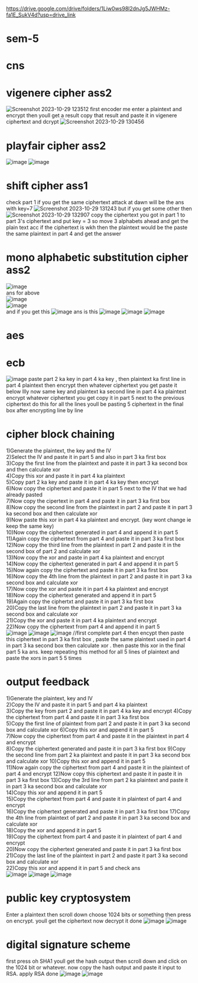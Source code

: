 
https://drive.google.com/drive/folders/1Liw0ws98l2dnJg5JWHMz-fa1E_SukV4d?usp=drive_link
# sem-5
# cns 
# vigenere cipher ass2
![Screenshot 2023-10-29 123512](https://github.com/shiprasuvarna/sem-5/assets/102012006/409179ab-ad2c-460b-9327-09bb465c6a1d)
first encoder me enter a plaintext and encrypt then youll get a result 
copy that result and paste it in vigenere ciphertext and dcrypt 
![Screenshot 2023-10-29 130456](https://github.com/shiprasuvarna/sem-5/assets/102012006/05d79c7b-ffd3-4cf3-be81-5aa72fdf6e80)

# playfair cipher ass2
![image](https://github.com/shiprasuvarna/sem-5/assets/102012006/47597fb3-295a-4703-9482-102eb06739ac)
![image](https://github.com/shiprasuvarna/sem-5/assets/102012006/d8fe8a95-e725-43e9-aacf-61dfd450843d)


# shift cipher ass1
check part 1 if you get the same ciphertext attack at dawn will be the ans with key=7
![Screenshot 2023-10-29 131243](https://github.com/shiprasuvarna/sem-5/assets/102012006/a6822ee2-a7d7-4089-bf26-6fff463a0067)
but if you get some other then 
![Screenshot 2023-10-29 132907](https://github.com/shiprasuvarna/sem-5/assets/102012006/5749c6cb-e39f-4cce-8e94-c19a06433128)
copy the ciphertext you got in part 1 to part 3's ciphertext and put key = 3 so move 3 alphabets ahead
and get the plain text acc if the ciphertext is wkh then the plaintext would be the 
paste the same plaintext in part 4 and get the answer


# mono alphabetic substitution cipher ass2
![image](https://github.com/shiprasuvarna/sem-5/assets/102012006/b425f511-57a2-40a0-8db5-092670c19be2)  
ans for above  
![image](https://github.com/shiprasuvarna/sem-5/assets/102012006/890f7de7-d025-490c-94b5-1dd48e278bf9)  
![image](https://github.com/shiprasuvarna/sem-5/assets/102012006/8b0ac59b-9b4a-4d67-b25f-24475e521ae2)  
and if you get this
![image](https://github.com/shiprasuvarna/sem-5/assets/102012006/ae57abdc-b12e-43d1-8501-b27cea17a746)
ans is this 
![image](https://github.com/shiprasuvarna/sem-5/assets/102012006/7c448bbc-8019-4432-94e7-267994a8a1b8)
![image](https://github.com/shiprasuvarna/sem-5/assets/102012006/e05ef3cb-c4e2-4e92-a586-0e55cec26fb1)
![image](https://github.com/shiprasuvarna/sem-5/assets/102012006/5b4f32f2-6505-44f3-b5af-251306284792)


# aes 
# ecb
![image](https://github.com/shiprasuvarna/sem-5/assets/102012006/03118138-81a6-443b-90ab-772c2989778f)
paste part 2 ka key in part 4 ka key , then plaintext ka first line in part 4 plaintext then encrypt then whatever ciphertext you get paste it below
llly now same key and plaintext ka second line in part 4 ka plaintext encrypt whatever ciphertext you get copy it in part 5 next to the previous ciphertext do this for all the lines youll be pasting 5 ciphertext in the final box after encrypting line by line 

# cipher block chaining 
1)Generate the plaintext, the key and the IV  <br>
2)Select the IV and paste it in part 5 and also in part 3 ka first box  
3)Copy the first line from the plaintext and paste it in part 3 ka second box  and then calculate xor  
4)Copy this xor and paste it in part 4 ka plaintext  
5)Copy part 2 ka key and paste it in part 4 ka key then encrypt  
6)Now copy the ciphertext and paste it in part 5 next to the IV that we had already pasted   
7)Now copy the cipertext in part 4 and paste it in part 3 ka first box  
8)Now copy the second line from the plaintext in part 2 and paste it in part 3 ka second box and then calculate xor   
9)Now paste this xor in part 4 ka plaintext and encrypt. (key wont change ie keep the same key)  
10)Now copy the ciphertext generated in part 4 and append it in part 5   
11)Again copy the ciphertext from part 4 and paste it in part 3 ka first box   
12)Now copy the third line from the plaintext in part 2 and paste it in the second box of part 2 and calculate xor  
13)Now copy the xor and paste in part 4 ka plaintext and encrypt   
14)Now copy the ciphertext generated in part 4 and append it in part 5  
15)Now again copy the ciphertext and paste it in part 3 ka first box  
16)Now copy the 4th line from the plaintext in part 2 and paste it in part 3 ka second box and calculate xor   
17)Now copy the xor and paste it in part 4 ka plaintext and encrypt  
18)Now copy the ciphertext generated and append it in part 5   
19)Again copy the ciphertxt and paste it in part 3 ka first box   
20)Copy the last line from the plaintext in part 2 and paste it in part 3 ka second box and calculate xor   
21)Copy the xor and paste it in part 4 ka plaintext and encrypt   
22)Now copy the ciphertext from part 4 and append it in part 5   
![image](https://github.com/shiprasuvarna/sem-5/assets/102012006/7a0566eb-bdb4-4ef8-a546-1c40af2af326)
![image](https://github.com/shiprasuvarna/sem-5/assets/102012006/ff2e98de-d75b-4f56-83d6-fdfe13d20a4f)
![image](https://github.com/shiprasuvarna/sem-5/assets/102012006/c0c54dbd-bce3-4abe-b62e-b6f32d962e72)
//first complete  part 4 then encypt then paste this ciphertext in part 3 ka first box , paste the same plaintext used in part 4 in part 3 ka second box then calculate xor . then paste this xor in the final part 5 ka ans. keep repeating this method for all 5 lines of plaintext and paste the xors in part 5 5 times

# output feedback 
1)Generate the plaintext, key and IV  
2)Copy the IV and paste it in part 5 and part 4 ka plaintext   
3)Copy the key from part 2 and paste it in part 4 ka key and encrypt 
4)Copy the ciphertext from part 4 and paste it in part 3 ka first box  
5)Copy the first line of plaintext from part 2 and paste it in part 3 ka second box and calculate xor
6)Copy this xor and append it in part 5  
7)Now copy the ciphertext from part 4 and paste it in the plaintext in part 4 and encrypt  
8)Copy the ciphertext generated and paste it in part 3 ka first box 
9)Copy the second line from part 2 ka plaintext and paste it in part 3 ka second box and calculate xor 
10)Copy this xor and append it in part 5  
11)Now again copy the ciphertext from part 4 and paste it in the plaintext of part 4 and encrypt 
12)Now copy this ciphertext and paste it in paste it in part 3 ka first box 
13)Copy the 3rd line from part 2 ka plaintext and paste it in part 3 ka second box and calculate xor  
14)Copy this xor and append it in part 5  
15)Copy the ciphertext from part 4 and paste it in plaintext of part 4 and encrypt  
16)Copy the ciphertext generated and paste it in part 3 ka first box 
17)Copy the 4th line from plaintext of part 2 and paste it in part 3 ka second box and calculate xor  
18)Copy the xor and append it in part 5  
19)Copy the ciphertext from part 4 and paste it in plaintext of part 4 and encrypt  
20)Now copy the ciphertext generated and paste it in part 3 ka first box  
21)Copy the last line of the plaintext in part 2 and paste it part 3 ka second box and calculate xor  
22)Copy this xor and append it in part 5 and check ans  
![image](https://github.com/shiprasuvarna/sem-5/assets/102012006/42a5364f-366e-4ee2-b406-bbe9179370e3)
![image](https://github.com/shiprasuvarna/sem-5/assets/102012006/de33640d-2b4e-472a-adc9-0ef329986c20)
![image](https://github.com/shiprasuvarna/sem-5/assets/102012006/4bc1a6f3-8849-4406-b7a0-ef63101b3d23)



# public key cryptosystem
Enter a plaintext then scroll down choose 1024 bits or something then press on encrypt. youll get the ciphertext now decrypt it done 
![image](https://github.com/shiprasuvarna/sem-5/assets/102012006/9ecbff78-452e-44f2-a6a0-40ffd09353f0)
![image](https://github.com/shiprasuvarna/sem-5/assets/102012006/8a6d6a75-84f7-4ff7-b3fb-43a32a37188a)


# digital signature scheme 
first press oh SHA1 youll get the hash output then scroll down and click on the 1024 bit or whatever. now copy the hash output and paste it input to RSA. apply RSA done 
![image](https://github.com/shiprasuvarna/sem-5/assets/102012006/31322323-f027-461a-9f20-f3efb9525907)
![image](https://github.com/shiprasuvarna/sem-5/assets/102012006/9bafcc49-29c3-483e-ae8b-7b5aa6996c87)


